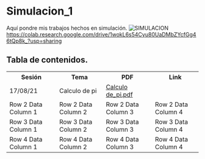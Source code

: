 # Simulacion_1
Aquí pondre mis trabajos hechos en simulación.
![SIMULACION](https://user-images.githubusercontent.com/86864418/130328604-9796433d-7923-46e3-bf21-18c620d8ec36.png)
https://colab.research.google.com/drive/1wokL6s54Cyu80UaDMbZYcfGg46tQp8k_?usp=sharing
## Tabla de contenidos.
<table>
 <tr>
 <th>Sesión</th>
 <th>Tema</th>
 <th>PDF</th>
 <th>Link</th>
 </tr>
 <tr>
 <td>17/08/21</td>
 <td>Calculo de pi</td>
 <td><a href="https://github.com/Simulacion_1/blob/main/Calculo%20de%20%CF%80%20por%20simulaci%C3%B3n.pdf" rel="external">Calculo de_pi.pdf</a></td>
 <td></td>
 </tr>
 <tr>
 <td>Row 2 Data Column 1</td>
 <td>Row 2 Data Column 2</td>
 <td>Row 2 Data Column 3</td>
 <td>Row 2 Data Column 4</td>
 </tr>
 </tr>
 <tr>
 <td>Row 3 Data Column 1</td>
 <td>Row 3 Data Column 2</td>
 <td>Row 3 Data Column 3</td>
 <td>Row 3 Data Column 4</td>
 </tr>
 </tr>
 <tr>
 <td>Row 4 Data Column 1</td>
 <td>Row 4 Data Column 2</td>
 <td>Row 4 Data Column 3</td>
 <td>Row 4 Data Column 4</td>
 </tr>
</table>
